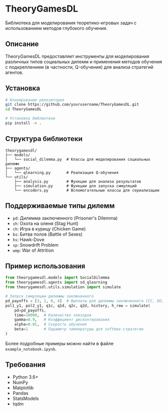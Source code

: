 # TheoryGamesDL

Библиотека для моделирования теоретико-игровых задач с использованием методов глубокого обучения.

## Описание

TheoryGamesDL предоставляет инструменты для моделирования различных типов социальных дилемм и применения методов обучения с подкреплением (в частности, Q-обучения) для анализа стратегий агентов.

## Установка

```bash
# Клонирование репозитория
git clone https://github.com/yourusername/TheoryGamesDL.git
cd TheoryGamesDL

# Установка библиотеки
pip install -e .
```

## Структура библиотеки

```
theorygamesdl/
├── models/
│   └── social_dilemma.py  # Классы для моделирования социальных дилемм
├── agents/
│   └── qlearning.py       # Реализация Q-обучения
└── utils/
    ├── analysis.py        # Функции для анализа результатов
    ├── simulation.py      # Функции для запуска симуляций
    └── encoders.py        # Вспомогательные классы для сериализации
```

## Поддерживаемые типы дилемм

- `pd`: Дилемма заключенного (Prisoner's Dilemma)
- `sh`: Охота на оленя (Stag Hunt)
- `ch`: Игра в курицу (Chicken Game)
- `bs`: Битва полов (Battle of Sexes)
- `hs`: Hawk-Dove
- `sp`: Snowdrift Problem
- `wmp`: War of Attrition

## Пример использования

```python
from theorygamesdl.models import SocialDilemma
from theorygamesdl.agents import sd_qlearning
from theorygamesdl.utils.simulation import simulate

# Запуск симуляции дилеммы заключенного
pd_payoffs = [3, 1, 0, 4]  # Выплаты для дилеммы заключенного [CC, DD, DC, CD]
pol1_y1, pol2_y1, q1c, q1d, q2c, q2d, history, h_rew = simulate(
    pd=pd_payoffs, 
    time=10000,  # Количество эпизодов
    gamma=0.9,   # Коэффициент дисконтирования
    alpha=0.01,  # Скорость обучения
    beta=1       # Параметр температуры для softmax-стратегии
)
```

Более подробные примеры можно найти в файле `example_notebook.ipynb`.

## Требования

- Python 3.6+
- NumPy
- Matplotlib
- Pandas
- StatsModels
- tqdm